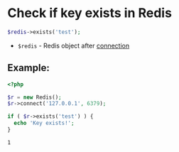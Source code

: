 # Check if key exists in Redis

```php
$redis->exists('test');
```

- `$redis` - Redis object after [connection](/php-redis/how-to-connect-to-redis)

## Example: 
```php
<?php

$r = new Redis(); 
$r->connect('127.0.0.1', 6379); 

if ( $r->exists('test') ) {
  echo 'Key exists!';
}
```
```
1
```

